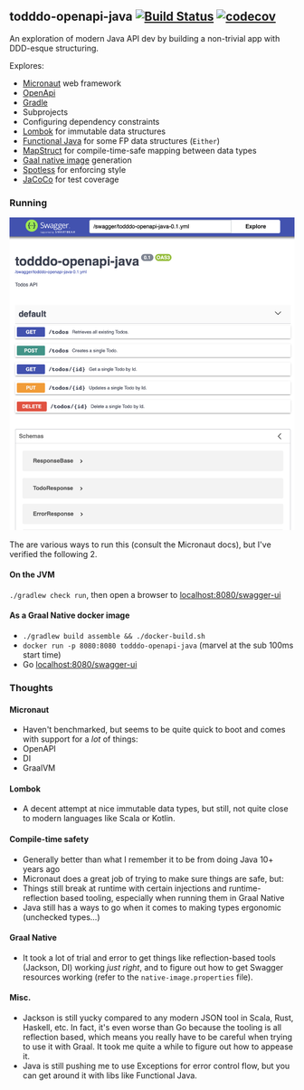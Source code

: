## todddo-openapi-java [![Build Status](https://travis-ci.org/lloydmeta/todddo-openapi-java.svg?branch=master)](https://travis-ci.org/lloydmeta/todddo-openapi-java) [![codecov](https://codecov.io/gh/lloydmeta/todddo-openapi-java/branch/master/graph/badge.svg)](https://codecov.io/gh/lloydmeta/todddo-openapi-java)

An exploration of modern Java API dev by building a non-trivial app with DDD-esque structuring.

Explores:

- [Micronaut](http://micronaut.io) web framework
- [OpenApi](https://www.openapis.org)
- [Gradle](https://gradle.org)
- Subprojects
- Configuring dependency constraints
- [Lombok](https://projectlombok.org) for immutable data structures
- [Functional Java](https://www.functionaljava.org) for some FP data structures (`Either`)
- [MapStruct](https://mapstruct.org) for compile-time-safe mapping between data types
- [Gaal native image](https://www.graalvm.org/docs/reference-manual/native-image/) generation
- [Spotless](https://github.com/diffplug/spotless) for enforcing style
- [JaCoCo](https://www.eclemma.org/jacoco/) for test coverage

### Running

![OpenApi](openapi.png)

The are various ways to run this (consult the Micronaut docs), but I've verified the following 2.

#### On the JVM

`./gradlew check run`, then open a browser to [localhost:8080/swagger-ui](http://localhost:8080/swagger-ui)

#### As a Graal Native docker image

- `./gradlew build assemble && ./docker-build.sh`
- `docker run -p 8080:8080 todddo-openapi-java` (marvel at the sub 100ms start time)
- Go [localhost:8080/swagger-ui](http://localhost:8080/swagger-ui)


### Thoughts

#### Micronaut

- Haven't benchmarked, but seems to be quite quick to boot and comes with support for a *lot* of things:
- OpenAPI
- DI
- GraalVM

#### Lombok

- A decent attempt at nice immutable data types, but still, not quite close to modern languages like Scala or Kotlin.

#### Compile-time safety

- Generally better than what I remember it to be from doing Java 10+ years ago
- Micronaut does a great job of trying to make sure things are safe, but:
- Things still break at runtime with certain injections and runtime-reflection based tooling, especially when running
	them in Graal Native
- Java still has a ways to go when it comes to making types ergonomic (unchecked types...)

#### Graal Native

- It took a lot of trial and error to get things like reflection-based tools (Jackson, DI) working *just right*, and to
figure out how to get Swagger resources working (refer to the `native-image.properties` file).

#### Misc.

- Jackson is still yucky compared to any modern JSON tool in Scala, Rust, Haskell, etc. In fact, it's even worse than
Go because the tooling is all reflection based, which means you really have to be careful when trying to use it with
Graal. It took me quite a while to figure out how to appease it.
- Java is still pushing me to use Exceptions for error control flow, but you can get around it with libs like Functional
Java.
